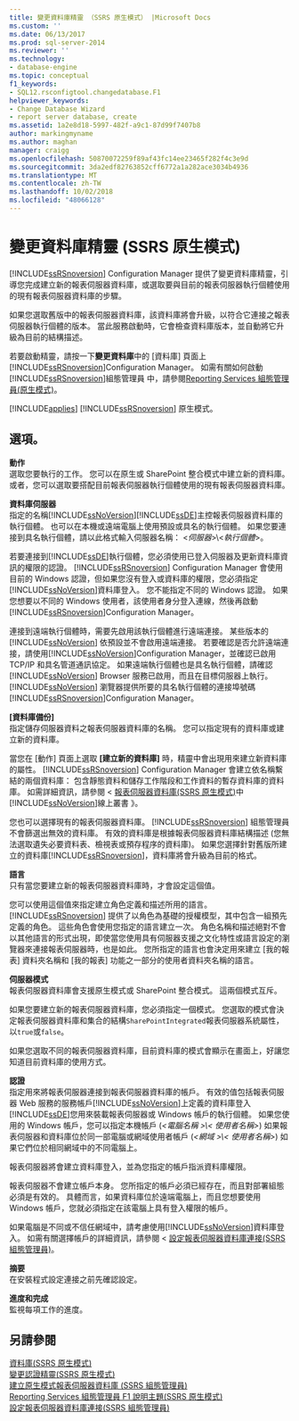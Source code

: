 ```yaml
---
title: 變更資料庫精靈 （SSRS 原生模式） |Microsoft Docs
ms.custom: ''
ms.date: 06/13/2017
ms.prod: sql-server-2014
ms.reviewer: ''
ms.technology:
- database-engine
ms.topic: conceptual
f1_keywords:
- SQL12.rsconfigtool.changedatabase.F1
helpviewer_keywords:
- Change Database Wizard
- report server database, create
ms.assetid: 1a2e8d18-5997-482f-a9c1-87d99f7407b8
author: markingmyname
ms.author: maghan
manager: craigg
ms.openlocfilehash: 50870072259f89af43fc14ee23465f282f4c3e9d
ms.sourcegitcommit: 3da2edf82763852cff6772a1a282ace3034b4936
ms.translationtype: MT
ms.contentlocale: zh-TW
ms.lasthandoff: 10/02/2018
ms.locfileid: "48066128"
---
```

# <a name="change-database-wizard-ssrs-native-mode"></a>變更資料庫精靈 (SSRS 原生模式)
  [!INCLUDE[ssRSnoversion](../../includes/ssrsnoversion-md.md)] Configuration Manager 提供了變更資料庫精靈，引導您完成建立新的報表伺服器資料庫，或選取要與目前的報表伺服器執行個體使用的現有報表伺服器資料庫的步驟。  
  
 如果您選取舊版中的報表伺服器資料庫，該資料庫將會升級，以符合它連接之報表伺服器執行個體的版本。 當此服務啟動時，它會檢查資料庫版本，並自動將它升級為目前的結構描述。  
  
 若要啟動精靈，請按一下**變更資料庫**中的 [資料庫] 頁面上[!INCLUDE[ssRSnoversion](../../includes/ssrsnoversion-md.md)]Configuration Manager。 如需有關如何啟動[!INCLUDE[ssRSnoversion](../../includes/ssrsnoversion-md.md)]組態管理員 中，請參閱[Reporting Services 組態管理員&#40;原生模式&#41;](../../../2014/sql-server/install/reporting-services-configuration-manager-native-mode.md)。  
  
 [!INCLUDE[applies](../../includes/applies-md.md)] [!INCLUDE[ssRSnoversion](../../includes/ssrsnoversion-md.md)] 原生模式。  
  
## <a name="options"></a>選項。  
 **動作**  
 選取您要執行的工作。 您可以在原生或 SharePoint 整合模式中建立新的資料庫。 或者，您可以選取要搭配目前報表伺服器執行個體使用的現有報表伺服器資料庫。  
  
 **資料庫伺服器**  
 指定的名稱[!INCLUDE[ssNoVersion](../../includes/ssnoversion-md.md)][!INCLUDE[ssDE](../../includes/ssde-md.md)]主控報表伺服器資料庫的執行個體。 也可以在本機或遠端電腦上使用預設或具名的執行個體。 如果您要連接到具名執行個體，請以此格式輸入伺服器名稱： \<*伺服器*>\\<*執行個體*>。  
  
 若要連接到[!INCLUDE[ssDE](../../includes/ssde-md.md)]執行個體，您必須使用已登入伺服器及更新資料庫資訊的權限的認證。 [!INCLUDE[ssRSnoversion](../../includes/ssrsnoversion-md.md)] Configuration Manager 會使用目前的 Windows 認證，但如果您沒有登入或資料庫的權限，您必須指定[!INCLUDE[ssNoVersion](../../includes/ssnoversion-md.md)]資料庫登入。 您不能指定不同的 Windows 認證。 如果您想要以不同的 Windows 使用者，該使用者身分登入連線，然後再啟動[!INCLUDE[ssRSnoversion](../../includes/ssrsnoversion-md.md)]Configuration Manager。  
  
 連接到遠端執行個體時，需要先啟用該執行個體進行遠端連接。 某些版本的 [!INCLUDE[ssNoVersion](../../includes/ssnoversion-md.md)] 依預設並不會啟用遠端連接。 若要確認是否允許遠端連接，請使用[!INCLUDE[ssNoVersion](../../includes/ssnoversion-md.md)]Configuration Manager，並確認已啟用 TCP/IP 和具名管道通訊協定。 如果遠端執行個體也是具名執行個體，請確認 [!INCLUDE[ssNoVersion](../../includes/ssnoversion-md.md)] Browser 服務已啟用，而且在目標伺服器上執行。 [!INCLUDE[ssNoVersion](../../includes/ssnoversion-md.md)] 瀏覽器提供所要的具名執行個體的連接埠號碼[!INCLUDE[ssRSnoversion](../../includes/ssrsnoversion-md.md)]Configuration Manager。  
  
 **[資料庫備份]**  
 指定儲存伺服器資料之報表伺服器資料庫的名稱。 您可以指定現有的資料庫或建立新的資料庫。  
  
 當您在 [動作] 頁面上選取 **[建立新的資料庫]** 時，精靈中會出現用來建立新資料庫的屬性。 [!INCLUDE[ssRSnoversion](../../includes/ssrsnoversion-md.md)] Configuration Manager 會建立依名稱繫結的兩個資料庫： 包含靜態資料和儲存工作階段和工作資料的暫存資料庫的資料庫。 如需詳細資訊，請參閱 <<c0> [ 報表伺服器資料庫&#40;SSRS 原生模式&#41;](../../reporting-services/report-server/report-server-database-ssrs-native-mode.md)中[!INCLUDE[ssNoVersion](../../includes/ssnoversion-md.md)]線上叢書 》。</c0>  
  
 您也可以選擇現有的報表伺服器資料庫。 [!INCLUDE[ssRSnoversion](../../includes/ssrsnoversion-md.md)] 組態管理員不會篩選出無效的資料庫。 有效的資料庫是根據報表伺服器資料庫結構描述 (您無法選取遺失必要資料表、檢視表或預存程序的資料庫)。 如果您選擇針對舊版所建立的資料庫[!INCLUDE[ssRSnoversion](../../includes/ssrsnoversion-md.md)]，資料庫將會升級為目前的格式。  
  
 **語言**  
 只有當您要建立新的報表伺服器資料庫時，才會設定這個值。  
  
 您可以使用這個值來指定建立角色定義和描述所用的語言。 [!INCLUDE[ssRSnoversion](../../includes/ssrsnoversion-md.md)] 提供了以角色為基礎的授權模型，其中包含一組預先定義的角色。 這些角色會使用您指定的語言建立一次。 角色名稱和描述絕對不會以其他語言的形式出現，即使當您使用具有伺服器支援之文化特性或語言設定的瀏覽器來連接報表伺服器時，也是如此。 您所指定的語言也會決定用來建立 [我的報表] 資料夾名稱和 [我的報表] 功能之一部分的使用者資料夾名稱的語言。  
  
 **伺服器模式**  
 報表伺服器資料庫會支援原生模式或 SharePoint 整合模式。 這兩個模式互斥。  
  
 如果您要建立新的報表伺服器資料庫，您必須指定一個模式。 您選取的模式會決定報表伺服器資料庫和集合的結構`SharePointIntegrated`報表伺服器系統屬性，以`true`或`false`。  
  
 如果您選取不同的報表伺服器資料庫，目前資料庫的模式會顯示在畫面上，好讓您知道目前資料庫的使用方式。  
  
 **認證**  
 指定用來將報表伺服器連接到報表伺服器資料庫的帳戶。 有效的值包括報表伺服器 Web 服務的服務帳戶[!INCLUDE[ssNoVersion](../../includes/ssnoversion-md.md)]上定義的資料庫登入[!INCLUDE[ssDE](../../includes/ssde-md.md)]您用來裝載報表伺服器或 Windows 帳戶的執行個體。 如果您使用的 Windows 帳戶，您可以指定本機帳戶 (*\<電腦名稱 >\\< 使用者名稱\>*) 如果報表伺服器和資料庫位於同一部電腦或網域使用者帳戶 (*\<網域 >\\< 使用者名稱\>*) 如果它們位於相同網域中的不同電腦上。  
  
 報表伺服器將會建立資料庫登入，並為您指定的帳戶指派資料庫權限。  
  
 報表伺服器不會建立帳戶本身。 您所指定的帳戶必須已經存在，而且對部署組態必須是有效的。 具體而言，如果資料庫位於遠端電腦上，而且您想要使用 Windows 帳戶，您就必須指定在該電腦上具有登入權限的帳戶。  
  
 如果電腦是不同或不信任網域中，請考慮使用[!INCLUDE[ssNoVersion](../../includes/ssnoversion-md.md)]資料庫登入。 如需有關選擇帳戶的詳細資訊，請參閱 <<c0> [ 設定報表伺服器資料庫連接&#40;SSRS 組態管理員&#41;](../../../2014/sql-server/install/configure-a-report-server-database-connection-ssrs-configuration-manager.md)。</c0>  
  
 **摘要**  
 在安裝程式設定連接之前先確認設定。  
  
 **進度和完成**  
 監視每項工作的進度。  
  
## <a name="see-also"></a>另請參閱  
 [資料庫&#40;SSRS 原生模式&#41;](../../../2014/sql-server/install/database-ssrs-native-mode.md)   
 [變更認證精靈&#40;SSRS 原生模式&#41;](../../../2014/sql-server/install/change-credentials-wizard-ssrs-native-mode.md)   
 [建立原生模式報表伺服器資料庫 &#40;SSRS 組態管理員&#41;](../../reporting-services/install-windows/ssrs-report-server-create-a-native-mode-report-server-database.md)   
 [Reporting Services 組態管理員 F1 說明主題&#40;SSRS 原生模式&#41;](../../../2014/sql-server/install/reporting-services-configuration-manager-f1-help-topics-ssrs-native-mode.md)   
 [設定報表伺服器資料庫連接&#40;SSRS 組態管理員&#41;](../../../2014/sql-server/install/configure-a-report-server-database-connection-ssrs-configuration-manager.md)  
  
  
